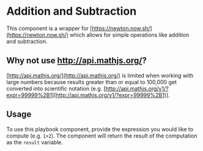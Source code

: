 # Addition and Subtraction

This component is a wrapper for [https://newton.now.sh/](https://newton.now.sh/) which allows for simple operations like addition and subtraction.

## Why not use http://api.mathjs.org/?

[http://api.mathjs.org/](http://api.mathjs.org/) is limited when working with large numbers because results greater than or equal to 100,000 get converted into scientific notation (e.g. [http://api.mathjs.org/v1/?expr=99999%2B1](http://api.mathjs.org/v1/?expr=99999%2B1)).

## Usage

To use this playbook component, provide the expression you would like to compute (e.g. `1+2`). The component will return the result of the computation as the `result` variable.
